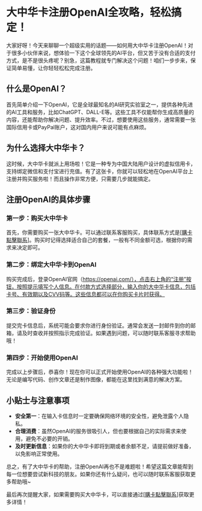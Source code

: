# 大中华卡注册OpenAI全攻略，轻松搞定！

大家好呀！今天来聊聊一个超级实用的话题——如何用大中华卡注册OpenAI！对于很多小伙伴来说，想体验一下这个全球领先的AI平台，但又苦于没有合适的支付方式，是不是很头疼呢？别急，这篇教程就专门解决这个问题！咱们一步步来，保证简单易懂，让你轻轻松松完成注册。

## 什么是OpenAI？

首先简单介绍一下OpenAI，它是全球最知名的AI研究实验室之一，提供各种先进的AI工具和服务，比如ChatGPT、DALL-E等。这些工具不仅能帮你生成高质量的内容，还能帮助你解决问题、提升效率。不过，想要使用这些服务，通常需要一张国际信用卡或PayPal账户，这对国内用户来说可能有点麻烦。

## 为什么选择大中华卡？

这时候，大中华卡就派上用场啦！它是一种专为中国大陆用户设计的虚拟信用卡，支持绑定微信和支付宝进行充值。有了这张卡，你就可以轻松地在OpenAI平台上注册并购买服务啦！而且操作非常方便，只需要几步就能搞定。

## 注册OpenAI的具体步骤

### 第一步：购买大中华卡

首先，你需要购买一张大中华卡。可以通过联系客服购买，具体联系方式是[[購卡點擊聯系](https://t.me/s/esim1088)]。购买时记得选择适合自己的套餐，一般有不同金额可选，根据你的需求来决定即可。

### 第二步：绑定大中华卡到OpenAI

购买完成后，登录OpenAI官网（https://openai.com/），点击右上角的“注册”按钮，按照提示填写个人信息。在付款方式选择部分，输入你的大中华卡信息，包括卡号、有效期以及CVV码等。这些信息都可以在你购买卡片时获得。

### 第三步：验证身份

提交完卡信息后，系统可能会要求你进行身份验证。通常会发送一封邮件到你的邮箱，请及时查收并按照指示完成验证。如果遇到问题，可以随时联系客服寻求帮助哦！

### 第四步：开始使用OpenAI

完成以上步骤后，恭喜你！现在你可以正式开始使用OpenAI的各种强大功能啦！无论是编写代码、创作文章还是制作图像，都能在这里找到满意的解决方案。

## 小贴士与注意事项

- **安全第一**：在输入卡信息时一定要确保网络环境的安全性，避免泄露个人隐私。
- **合理消费**：虽然OpenAI的服务很吸引人，但也要根据自己的实际需求来使用，避免不必要的开销。
- **及时更新信息**：如果你的大中华卡即将到期或者余额不足，请提前做好准备，以免影响正常使用。

总之，有了大中华卡的帮助，注册OpenAI再也不是难题啦！希望这篇文章能帮到每一位想要尝试新科技的朋友。如果你还有什么疑问，也可以随时联系客服获取更多帮助哦~

最后再次提醒大家，如果需要购买大中华卡，可以直接通过[[購卡點擊聯系](https://t.me/s/esim1088)]获取更多详情！